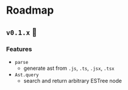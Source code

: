 # Roadmap

## `v0.1.x` :hammer:

### Features

- `parse`
  - generate ast from `.js`, `.ts`, `.jsx`, `.tsx`
- `Ast.query`
  - search and return arbitrary ESTree node
